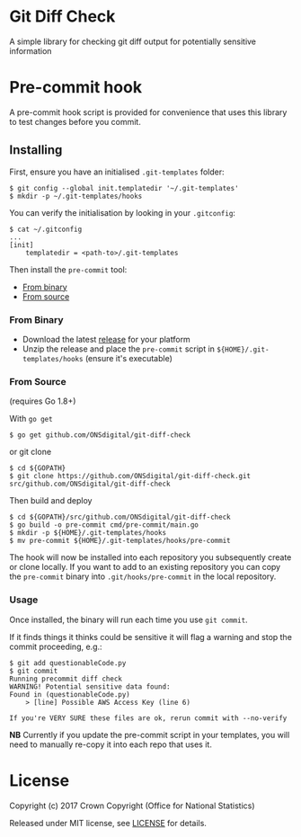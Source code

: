 Git Diff Check
==============

A simple library for checking git diff output for potentially sensitive information

Pre-commit hook
===============

A pre-commit hook script is provided for convenience that uses this library
to test changes before you commit.

## Installing

First, ensure you have an initialised `.git-templates` folder:

```shell
$ git config --global init.templatedir '~/.git-templates'
$ mkdir -p ~/.git-templates/hooks
```

You can verify the initialisation by looking in your `.gitconfig`:

```shell
$ cat ~/.gitconfig
...
[init]
    templatedir = <path-to>/.git-templates
```

Then install the `pre-commit` tool:

- [From binary](#from-binary)
- [From source](#from-source)

### From Binary

- Download the latest [release](https://github.com/ONSdigital/git-diff-check/releases) for your platform
- Unzip the release and place the `pre-commit` script in `${HOME}/.git-templates/hooks` (ensure it's executable)


### From Source

(requires Go 1.8+)

With `go get`

```shell
$ go get github.com/ONSdigital/git-diff-check
```

or git clone

```shell
$ cd ${GOPATH}
$ git clone https://github.com/ONSdigital/git-diff-check.git src/github.com/ONSdigital/git-diff-check
```

Then build and deploy

```shell
$ cd ${GOPATH}/src/github.com/ONSdigital/git-diff-check
$ go build -o pre-commit cmd/pre-commit/main.go
$ mkdir -p ${HOME}/.git-templates/hooks
$ mv pre-commit ${HOME}/.git-templates/hooks/pre-commit
```

The hook will now be installed into each repository you subsequently create or
clone locally. If you want to add to an existing repository you can copy the 
`pre-commit` binary into `.git/hooks/pre-commit` in the local repository.

### Usage

Once installed, the binary will run each time you use `git commit`.

If it finds things it thinks could be sensitive it will flag a warning and stop
the commit proceeding, e.g.:

```shell
$ git add questionableCode.py
$ git commit
Running precommit diff check
WARNING! Potential sensitive data found:
Found in (questionableCode.py)
	> [line] Possible AWS Access Key (line 6)

If you're VERY SURE these files are ok, rerun commit with --no-verify
```

**NB** Currently if you update the pre-commit script in your templates, you will
need to manually re-copy it into each repo that uses it.

License
=======

Copyright (c) 2017 Crown Copyright (Office for National Statistics)

Released under MIT license, see [LICENSE](LICENSE) for details.
